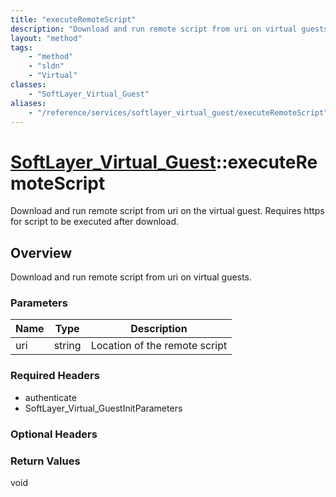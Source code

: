 ```yaml
---
title: "executeRemoteScript"
description: "Download and run remote script from uri on virtual guests."
layout: "method"
tags:
    - "method"
    - "sldn"
    - "Virtual"
classes:
    - "SoftLayer_Virtual_Guest"
aliases:
    - "/reference/services/softlayer_virtual_guest/executeRemoteScript"
---
```

# [SoftLayer_Virtual_Guest](/reference/services/SoftLayer_Virtual_Guest)::executeRemoteScript

Download and run remote script from uri on the virtual guest. Requires https for script to be executed after download. 


## Overview 
Download and run remote script from uri on virtual guests.

### Parameters 
|Name | Type | Description |
| --- | --- | --- |
|uri| string| Location of the remote script|


### Required Headers
* authenticate
* SoftLayer_Virtual_GuestInitParameters

### Optional Headers

### Return Values
void

